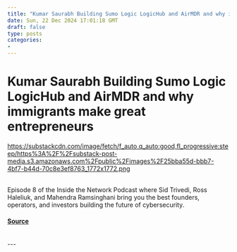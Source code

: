 ```yaml
---
title: "Kumar Saurabh Building Sumo Logic LogicHub and AirMDR and why immigrants make great entrepreneurs"
date: Sun, 22 Dec 2024 17:01:18 GMT
draft: false
type: posts
categories: 
- 
---
```

# Kumar Saurabh Building Sumo Logic LogicHub and AirMDR and why immigrants make great entrepreneurs
https://substackcdn.com/image/fetch/f_auto,q_auto:good,fl_progressive:steep/https%3A%2F%2Fsubstack-post-media.s3.amazonaws.com%2Fpublic%2Fimages%2F25bba55d-bbb7-4bf7-b44d-70c8e3ef8763_1772x1772.png
<br/>

<br/>
Episode 8 of the Inside the Network Podcast where Sid Trivedi, Ross Haleliuk, and Mahendra Ramsinghani bring you the best founders, operators, and investors building the future of cybersecurity.

#### [Source](https://ventureinsecurity.net/p/kumar-saurabh-building-sumo-logic)

<br/>
---
